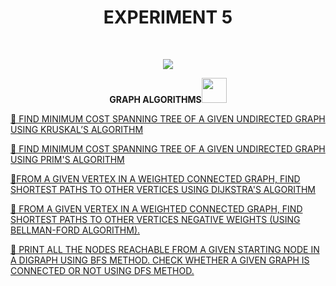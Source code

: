 <h1 align="center">EXPERIMENT 5</h1>
<!-- PROJECT LOGO -->
<br />
<p align="center">
  <a href="https://github.com/DHANOLA/CLASS-NOTIX/edit/root/SEMESTER%203/DESIGN%20AND%20ANALYSIS%20OF%20ALGORITHMS%20LAB/EXPERIMENT%205">
    <img src="https://media.giphy.com/media/9uIjwFgumdKSw8gzpV/giphy.gif" >
  </a>

  

  <p align="center">
  <b>  GRAPH ALGORITHMS<img src="https://media.giphy.com/media/l0HlRnAWXxn0MhKLK/giphy.gif" width="40" height="40" /></b>
    <br />
   
  </p>
</p>



   <a href="https://github.com/DHANOLA/CLASS-NOTIX/blob/root/SEMESTER%203/DESIGN%20AND%20ANALYSIS%20OF%20ALGORITHMS%20LAB/EXPERIMENT%205/QUESTION%20NO%201.c" style="color: ">🧿 FIND MINIMUM COST SPANNING TREE OF A GIVEN UNDIRECTED GRAPH USING KRUSKAL’S ALGORITHM </a><br />


<a href="https://github.com/DHANOLA/CLASS-NOTIX/blob/root/SEMESTER%203/DESIGN%20AND%20ANALYSIS%20OF%20ALGORITHMS%20LAB/EXPERIMENT%205/QUESTION%20NO%202.c" style="color: ">🧿  FIND MINIMUM COST SPANNING TREE OF A GIVEN UNDIRECTED GRAPH USING PRIM'S ALGORITHM</a><br /> 

<a href="https://github.com/DHANOLA/CLASS-NOTIX/blob/root/SEMESTER%203/DESIGN%20AND%20ANALYSIS%20OF%20ALGORITHMS%20LAB/EXPERIMENT%205/QUESTION%20NO%203.c" style="color: ">🧿FROM A GIVEN VERTEX IN A WEIGHTED CONNECTED GRAPH, FIND SHORTEST PATHS TO OTHER VERTICES USING DIJKSTRA'S ALGORITHM</a><br />

<a href="https://github.com/DHANOLA/CLASS-NOTIX/blob/root/SEMESTER%203/DESIGN%20AND%20ANALYSIS%20OF%20ALGORITHMS%20LAB/EXPERIMENT%205/QUESTION%20NO%204.cpp" style="color: ">🧿 FROM A GIVEN VERTEX IN A WEIGHTED CONNECTED GRAPH, FIND SHORTEST PATHS TO OTHER VERTICES NEGATIVE WEIGHTS (USING BELLMAN-FORD ALGORITHM).</a><br />

<a href="https://github.com/DHANOLA/CLASS-NOTIX/blob/root/SEMESTER%203/DESIGN%20AND%20ANALYSIS%20OF%20ALGORITHMS%20LAB/EXPERIMENT%205/QUESTION%20NO%205.c" style="color: ">🧿 PRINT ALL THE NODES REACHABLE FROM A GIVEN STARTING NODE IN A DIGRAPH USING BFS METHOD. CHECK WHETHER A GIVEN GRAPH IS CONNECTED OR NOT USING DFS METHOD.</a><br />

 
 
